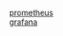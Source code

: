 <a href='https://prometheus.io/docs/tutorials/getting_started/'>prometheus</a>
<br>
<a href='https://grafana.com/tutorials/grafana-fundamentals/?utm_source=grafana_gettingstarted/+'>grafana</a>
